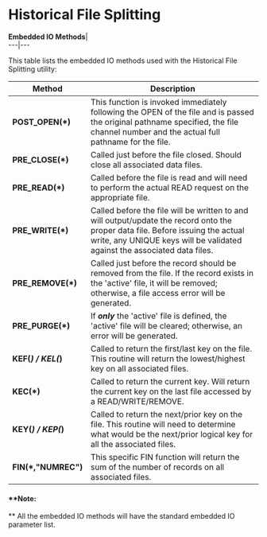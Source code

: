 # Historical File Splitting  
  
**Embedded IO Methods**|   
---|---  
  
This table lists the embedded IO methods used with the Historical File Splitting utility:

**Method** |  **Description**  
---|---  
**POST_OPEN(*)** |  This function is invoked immediately following the OPEN of the file and is passed the original pathname specified, the file channel number and the actual full pathname for the file.  
**PRE_CLOSE(*)** |  Called just before the file closed. Should close all associated data files.  
**PRE_READ(*)** |  Called before the file is read and will need to perform the actual READ request on the appropriate file.  
**PRE_WRITE(*)** |  Called before the file will be written to and will output/update the record onto the proper data file. Before issuing the actual write, any UNIQUE keys will be validated against the associated data files.  
**PRE_REMOVE(*)** |  Called just before the record should be removed from the file. If the record exists in the 'active' file, it will be removed; otherwise, a file access error will be generated.  
**PRE_PURGE(*)** |  If **_only_** the 'active' file is defined, the 'active' file will be cleared; otherwise, an error will be generated.  
**KEF(*) / KEL(*)** |  Called to return the first/last key on the file. This routine will return the lowest/highest key on all associated files.  
**KEC(*)** |  Called to return the current key. Will return the current key on the last file accessed by a READ/WRITE/REMOVE.  
**KEY(*) / KEP(*)** |  Called to return the next/prior key on the file. This routine will need to determine what would be the next/prior logical key for all the associated files.  
**FIN(*,"NUMREC")** |  This specific FIN function will return the sum of the number of records on all associated files.  
  
#### **Note:  
** All the embedded IO methods will have the standard embedded IO parameter list.
